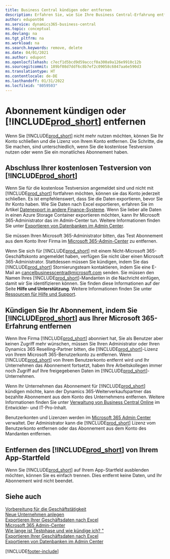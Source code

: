 ```yaml
---
title: Business Central kündigen oder entfernen
description: Erfahren Sie, wie Sie Ihre Business Central-Erfahrung entfernen oder löschen, wenn Sie ein Testabonnement haben oder wenn Sie ein kostenpflichtiges Abonnement haben.
author: edupont04
ms.service: dynamics365-business-central
ms.topic: conceptual
ms.devlang: na
ms.tgt_pltfrm: na
ms.workload: na
ms.search.keywords: remove, delete
ms.date: 04/01/2021
ms.author: edupont
ms.openlocfilehash: c7ecf1d5bcd9d59acccf0a300a9a126e9910c12b
ms.sourcegitcommit: 189bf08d7ddf6c8b7ef2c09058c6847aa6e590d3
ms.translationtype: HT
ms.contentlocale: de-DE
ms.lasthandoff: 01/31/2022
ms.locfileid: "8059503"
---
```

# <a name="unsubscribe-or-remove-prod_short"></a>Abonnement kündigen oder [!INCLUDE[prod_short](includes/prod_short.md)] entfernen

Wenn Sie [!INCLUDE[prod_short](includes/prod_short.md)] nicht mehr nutzen möchten, können Sie Ihr Konto schließen und die Lizenz von Ihrem Konto entfernen. Die Schritte, die Sie machen, sind unterschiedlich, wenn Sie die kostenlose Testversion nutzen oder wenn Sie ein monatliches Abonnement haben.  

## <a name="closing-your-free-trial-of-prod_short"></a>Abschluss Ihrer kostenlosen Testversion von [!INCLUDE[prod_short](includes/prod_short.md)]

Wenn Sie für die kostenlose Testversion angemeldet sind und nicht mit [!INCLUDE[prod_short](includes/prod_short.md)] fortfahren möchten, können sie das Konto jederzeit schließen. Es ist empfehlenswert, dass Sie die Daten exportieren, bevor Sie Ihr Konto haben. Wie Sie Daten nach Excel exportieren, erfahren Sie im Artikel [Datenexport in andere Finance-Systeme](about-export-data.md#exporting-data-to-other-finance-systems). Wenn Sie lieber alle Daten in einen Azure Storage Container exportieren möchten, kann Ihr Microsoft 365-Administrator das im Admin-Center tun. Weitere Informationen finden Sie unter [Exportieren von Datenbanken im Admin Center](/dynamics365/business-central/dev-itpro/administration/tenant-admin-center-database-export).  

Sie müssen Ihren Microsoft 365-Administrator bitten, das Test Abonnement aus dem Konto Ihrer Firma im [Microsoft 365-Admin-Center](https://admin.microsoft.com/) zu entfernen.  

Wenn Sie sich für [!INCLUDE[prod_short](includes/prod_short.md)] mit einem Nicht-Microsoft 365-Geschäftskonto angemeldet haben, verfügen Sie nicht über einen Microsoft 365-Administrator. Stattdessen müssen Sie kündigen, indem Sie das [!INCLUDE[prod_short](includes/prod_short.md)] Stornierungsteam kontaktieren, indem Sie eine E-Mail an [cancelbusinesscentra@microsoft.com](mailto:cancelbusinesscentra@microsoft.com) senden. Sie müssen den Namen Ihres [!INCLUDE[prod_short](includes/prod_short.md)]-Mandanten in die Nachricht einfügen, damit wir Sie identifizieren können. Sie finden diese Informationen auf der Seite **Hilfe und Unterstützung**. Weitere Informationen finden Sie unter [Ressourcen für Hilfe und Support](product-help-and-support.md).  

## <a name="unsubscribing-by-removing-prod_short-from-your-microsoft-365-experience"></a>Kündigen Sie Ihr Abonnement, indem Sie [!INCLUDE[prod_short](includes/prod_short.md)] aus Ihrer Microsoft 365-Erfahrung entfernen

Wenn Ihre Firma [!INCLUDE[prod_short](includes/prod_short.md)] abonniert hat, Sie als Benutzer aber keinen Zugriff mehr wünschen, müssen Sie Ihren Administrator oder Ihren Dynamics 365 Reselling-Partner bitten, die [!INCLUDE[prod_short](includes/prod_short.md)]-Lizenz von Ihrem Microsoft 365-Benutzerkonto zu entfernen. Wenn [!INCLUDE[prod_short](includes/prod_short.md)] von Ihrem Benutzerkonto entfernt wird und Ihr Unternehmen das Abonnement fortsetzt, haben Ihre Arbeitskollegen immer noch Zugriff auf Ihre freigegebenen Daten im [!INCLUDE[prod_short](includes/prod_short.md)]-Unternehmen.  

Wenn Ihr Unternehmen das Abonnement für [!INCLUDE[prod_short](includes/prod_short.md)] kündigen möchte, kann der Dynamics 365-Weiterverkaufspartner das bezahlte Abonnement aus dem Konto des Unternehmens entfernen. Weitere Informationen finden Sie unter [Verwaltung von Business Central Online](/dynamics365/business-central/dev-itpro/administration/tenant-administration) im Entwickler- und IT-Pro-Inhalt.  

Benutzerkonten und Lizenzen werden im [Microsoft 365 Admin Center](https://admin.microsoft.com/) verwaltet. Der Administrator kann die [!INCLUDE[prod_short](includes/prod_short.md)] Lizenz vom Benutzerkonto entfernen oder das Abonnement aus dem Konto des Mandanten entfernen.  

## <a name="removing-prod_short-from-your-app-launcher"></a>Entfernen des [!INCLUDE[prod_short](includes/prod_short.md)] von Ihrem App-Startfeld

Wenn Sie [!INCLUDE[prod_short](includes/prod_short.md)] auf Ihrem App-Startfeld ausblenden möchten, können Sie es einfach trennen. Dies entfernt keine Daten, und Ihr Abonnement wird nicht beendet.  

## <a name="see-also"></a>Siehe auch

[Vorbereitung für die Geschäftstätigkeit](ui-get-ready-business.md)  
[Neue Unternehmen anlegen](about-new-company.md)  
[Exportieren Ihrer Geschäftsdaten nach Excel](about-export-data.md)  
[Microsoft 365 Admin-Center](https://admin.microsoft.com/)  
[Wie lange ist Testphase und wie kündige ich? "](https://community.dynamics.com/business/b/financials/archive/2016/11/28/how-long-is-the-trial-period-and-how-do-i-cancel)  
[Exportieren Ihrer Geschäftsdaten nach Excel](about-export-data.md)  
[Exportieren von Datenbanken im Admin Center](/dynamics365/business-central/dev-itpro/administration/tenant-admin-center-database-export)  


[!INCLUDE[footer-include](includes/footer-banner.md)]